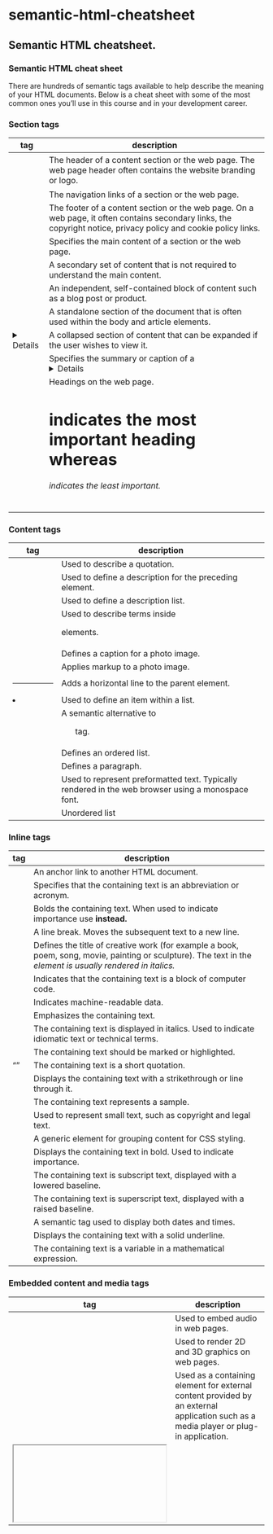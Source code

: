 # semantic-html-cheatsheet
## Semantic HTML cheatsheet.

### Semantic HTML cheat sheet
There are hundreds of semantic tags available to help describe the meaning of your HTML 
documents. Below is a cheat sheet with some of the most common ones you’ll use in this 
course and in your development career. 

### Section tags

| tag | description |
|----------|---------------------------|
| <header> | The header of a content section or the web page. The web page header often contains the website branding or logo. |
| <nav> | The navigation links of a section or the web page. |
| <footer> | The footer of a content section or the web page. On a web page, it often contains secondary links, the copyright notice, privacy policy and cookie policy links. |
| <main> | Specifies the main content of a section or the web page. |
| <aside> | A secondary set of content that is not required to understand the main content. |
| <article> | An independent, self-contained block of content such as a blog post or product. |
| <section> | A standalone section of the document that is often used within the body and article elements. |
| <details> | A collapsed section of content that can be expanded if the user wishes to view it. |
| <summary> | Specifies the summary or caption of a <details> element. |
| <h1><h2><h3><h4><h5><h6> | Headings on the web page. <h1> indicates the most important heading whereas <h6> indicates the least important.  |


### Content tags

| tag | description |
|----------|---------------------------|
| <blockquote> | Used to describe a quotation. |
| <dd> | Used to define a description for the preceding <dt> element. |
| <dl> | Used to define a description list. |
| <dt> | Used to describe terms inside <dl> elements. |
| <figcaption> | Defines a caption for a photo image. |
| <figure> | Applies markup to a photo image. |
| <hr> | Adds a horizontal line to the parent element. |
| <li> | Used to define an item within a list.|
| <menu> | A semantic alternative to <ul> tag. |
| <ol> | Defines an ordered list. |
| <p> | Defines a paragraph. |
| <pre> | Used to represent preformatted text. Typically rendered in the web browser using a monospace font. |
| <ul> | Unordered list |


### Inline tags

| tag | description |
|----------|---------------------------|
| <a> | An anchor link to another HTML document. |
| <abbr> | Specifies that the containing text is an abbreviation or acronym. |
| <b> | Bolds the containing text. When used to indicate importance use <strong> instead. |
| <br> | A line break. Moves the subsequent text to a new line. |
| <cite> | Defines the title of creative work (for example a book, poem, song, movie, painting or sculpture). The text in the <cite> element is usually rendered in italics. |
| <code> | Indicates that the containing text is a block of computer code. |
| <data> | Indicates machine-readable data. |
| <em> | Emphasizes the containing text. |
| <i> | The containing text is displayed in italics. Used to indicate idiomatic text or technical terms. |
| <mark> | The containing text should be marked or highlighted. |
| <q> | The containing text is a short quotation. |
| <s> | Displays the containing text with a strikethrough or line through it. |
| <samp> | The containing text represents a sample. |
| <small> | Used to represent small text, such as copyright and legal text. |
| <span> | A generic element for grouping content for CSS styling. |
| <strong> | Displays the containing text in bold. Used to indicate importance. |
| <sub> | The containing text is subscript text, displayed with a lowered baseline. |
| <sup> | The containing text is superscript text, displayed with a raised baseline. |
| <time> | A semantic tag used to display both dates and times. |
| <u> | Displays the containing text with a solid underline. |
| <var> | The containing text is a variable in a mathematical expression. |

### Embedded content and media tags

| tag | description |
|----------|---------------------------|
| <audio> | Used to embed audio in web pages. |
| <canvas> | Used to render 2D and 3D graphics on web pages. |
| <embed> | Used as a containing element for external content provided by an external application such as a media player or plug-in application. |
| <iframe> | Used to embed a nested web page. |
| <img> | Embeds an image on a web page. |
| <object> | Similar to <embed> but the content is provided by a web browser plug-in. |
| <picture> | An element that contains one <img> element and one or more <source> elements to offer alternative images for different displays/devices. |
| <video> | Embeds a video on a web page. |
| <source> | Specifies media resources for <picture>, <audio> and <video> elements. |
| <svg> | Used to define Scalable Vector Graphics within a web page. |


### Table tags

| tag | description |
|----------|---------------------------|
| <table> | Defines a table element to display table data within a web page. |
| <thead> | Represents the header content of a table. Typically contains one <tr> element. |
| <tbody> | Represents the main content of a table. Contains one or more <tr>elements. |
| <tfoot> | Represents the footer content of a table. Typically contains one <tr> element. <tr> Represents a row in a table. Contains one or more <td> elements when used within <tbody> or <tfoot>. When used within |
| <thead> | , contains one or more <th> elements. <td> Represents a cell in a table. Contains the text content of the cell. <th> Defines a header cell of a table. Contains the text content of the header. |
| <caption> | Defines the caption of a table element. |
| <colgroup> | Defines a semantic group of one or more columns in a table for formatting. |
| <col> | Defines a semantic column in a table.|
